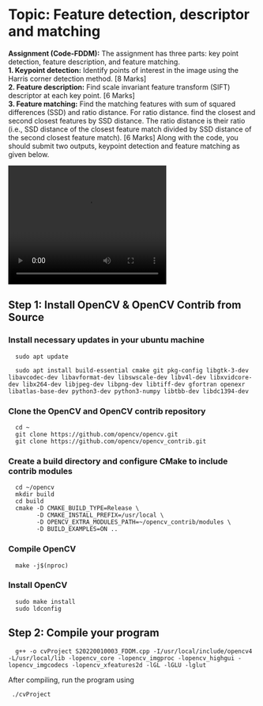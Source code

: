 # Topic: Feature detection, descriptor and matching

<b>Assignment (Code-FDDM):</b>
The assignment has three parts: key point detection, feature description, and feature matching.\
<b>1. Keypoint detection:</b> Identify points of interest in the image using the Harris corner
detection method. [8 Marks]\
<b>2. Feature description:</b> Find scale invariant feature transform (SIFT) descriptor at each key
point. [6 Marks]\
<b>3. Feature matching:</b> Find the matching features with sum of squared differences (SSD) and
ratio distance. For ratio distance. find the closest and second closest features by SSD
distance. The ratio distance is their ratio (i.e., SSD distance of the closest feature match
divided by SSD distance of the second closest feature match). [6 Marks]
Along with the code, you should submit two outputs, keypoint detection and feature matching as
given below.

<video width="320" height="240" controls>
  <source src="./output.webm" type="video/webm">
  Your browser does not support the video tag.
</video>

## Step 1: Install OpenCV & OpenCV Contrib from Source
### Install necessary updates in your ubuntu machine

      sudo apt update
      
      sudo apt install build-essential cmake git pkg-config libgtk-3-dev libavcodec-dev libavformat-dev libswscale-dev libv4l-dev libxvidcore-dev libx264-dev libjpeg-dev libpng-dev libtiff-dev gfortran openexr libatlas-base-dev python3-dev python3-numpy libtbb-dev libdc1394-dev

### Clone the OpenCV and OpenCV contrib repository

      cd ~
      git clone https://github.com/opencv/opencv.git
      git clone https://github.com/opencv/opencv_contrib.git

### Create a build directory and configure CMake to include contrib modules
      cd ~/opencv
      mkdir build
      cd build
      cmake -D CMAKE_BUILD_TYPE=Release \
            -D CMAKE_INSTALL_PREFIX=/usr/local \
            -D OPENCV_EXTRA_MODULES_PATH=~/opencv_contrib/modules \
            -D BUILD_EXAMPLES=ON ..

### Compile OpenCV
      make -j$(nproc)   

### Install OpenCV
      sudo make install
      sudo ldconfig

## Step 2: Compile your program
      g++ -o cvProject S20220010003_FDDM.cpp -I/usr/local/include/opencv4 -L/usr/local/lib -lopencv_core -lopencv_imgproc -lopencv_highgui -lopencv_imgcodecs -lopencv_xfeatures2d -lGL -lGLU -lglut

After compiling, run the program using

     ./cvProject
